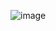 ![image](https://user-images.githubusercontent.com/36649115/41130311-f2d7b426-6a6a-11e8-9806-d146e508b225.png)
